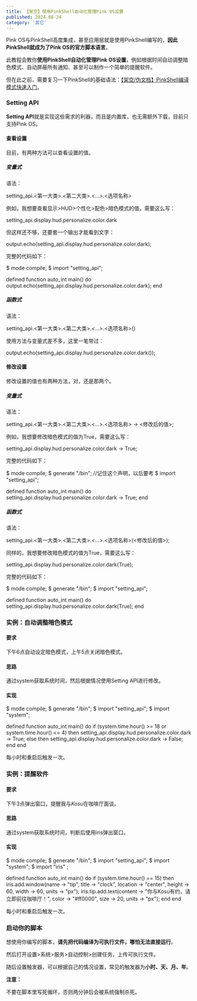 ```yaml
---
title: 【架空】使用PinkShell自动化管理Pink OS设置
published: 2024-08-24
category: '其它'
---
```


Pink OS与PinkShell高度集成，甚至应用层就是使用PinkShell编写的，**因此PinkShell就成为了Pink OS的官方脚本语言**。

此教程会教你**使用PinkShell自动化管理Pink OS设置**，例如根据时间自动调整暗色模式、自动屏蔽所有通知、甚至可以制作一个简单的提醒软件。

但在此之前，需要复习一下PinkShell的基础语法：[【架空/伪文档】PinkShell编译模式快速入门](http://blog.pinpe.top/1136/)。

### Setting API

**Setting API**就是实现这些需求的利器，而且是内置库，也无需额外下载，目前只支持Pink OS。

#### 查看设置

目前，有两种方法可以查看设置的值。

##### 变量式

语法：

setting_api.&lt;第一大类&gt;.&lt;第二大类&gt;.&lt;...&gt;.&lt;选项名称&gt;

例如，我想要查看显示&gt;HUD&gt;个性化&gt;配色&gt;暗色模式的值，需要这么写：

setting_api.display.hud.personalize.color.dark

但这样还不够，还要套一个输出才能看到文字：

output.echo(setting_api.display.hud.personalize.color.dark);

完整的代码如下：

$ mode compile;
$ import "setting_api";

defined function auto_int main() do
    output.echo(setting_api.display.hud.personalize.color.dark);
end

##### 函数式

语法：

setting_api.&lt;第一大类&gt;.&lt;第二大类&gt;.&lt;...&gt;.&lt;选项名称&gt;()

使用方法与变量式差不多，这里一笔带过：

output.echo(setting_api.display.hud.personalize.color.dark());

#### 修改设置

修改设置的值也有两种方法，对，还是那两个。

##### 变量式

语法：

setting_api.&lt;第一大类&gt;.&lt;第二大类&gt;.&lt;...&gt;.&lt;选项名称&gt; -&gt; &lt;修改后的值&gt;;

例如，我想要修改暗色模式的值为True，需要这么写：

setting_api.display.hud.personalize.color.dark -&gt; True;

完整的代码如下：

$ mode compile;
$ generate "/bin";  //记住这个声明，以后要考
$ import "setting_api";

defined function auto_int main() do
    setting_api.display.hud.personalize.color.dark -&gt; True;
end

##### 函数式

语法：

setting_api.&lt;第一大类&gt;.&lt;第二大类&gt;.&lt;...&gt;.&lt;选项名称&gt;(&lt;修改后的值&gt;);

同样的，我想要修改暗色模式的值为True，需要这么写：

setting_api.display.hud.personalize.color.dark(True);

完整的代码如下：

$ mode compile;
$ generate "/bin";
$ import "setting_api";

defined function auto_int main() do
    setting_api.display.hud.personalize.color.dark(True);
end

### 实例：自动调整暗色模式

#### 要求

下午6点自动设定暗色模式，上午5点关闭暗色模式。

#### 思路

通过system获取系统时间，然后根据情况使用Setting API进行修改。

#### 实现

$ mode compile;
$ generate "/bin";
$ import "setting_api";
$ import "system";

defined function auto_int main() do
    if (system.time.hour() &gt;= 18 or system.time.hour() &lt;= 4) then
        setting_api.display.hud.personalize.color.dark -&gt; True;
    else then
        setting_api.display.hud.personalize.color.dark -&gt; False;
    end
end

每小时和重启后触发一次。

### 实例：提醒软件

#### 要求

下午3点弹出窗口，提醒我与*Kosu*在咖啡厅面谈。

#### 思路

通过system获取系统时间，判断后使用iris弹出窗口。

#### 实现

$ mode compile;
$ generate "/bin";
$ import "setting_api";
$ import "system";
$ import "iris" ;

defined function auto_int main() do
    if (system.time.hour() == 15) then
        iris.add.window(name -> "tip", title -> "clock", location -> "center", height -> 60, width -> 60, units -> "px");
        iris.tip.add.text(content -> "你与Kosu有约，请立即前往咖啡厅！", color -> "#ff0000", size -> 20, units -> "px");
    end
end

每小时和重启后触发一次。

### 启动你的脚本

想使用你编写的脚本，**请先把代码编译为可执行文件，哪怕无法直接运行**。

然后打开设置>系统>服务>自动控制>创建任务，上传可执行文件。

随后设置触发器，可以根据自己的情况设置，常见的触发器为**小时、天、月、年**。

**注意：**

不要在脚本里写死循环，否则两分钟后会被系统强制杀死。